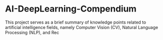 # AI-DeepLearning-Compendium

This project serves as a brief summary of knowledge points related to artificial intelligence fields, namely Computer Vision (CV), Natural Language Processing (NLP), and Rec